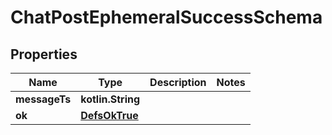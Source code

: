 
# ChatPostEphemeralSuccessSchema

## Properties
Name | Type | Description | Notes
------------ | ------------- | ------------- | -------------
**messageTs** | **kotlin.String** |  | 
**ok** | [**DefsOkTrue**](DefsOkTrue.md) |  | 



